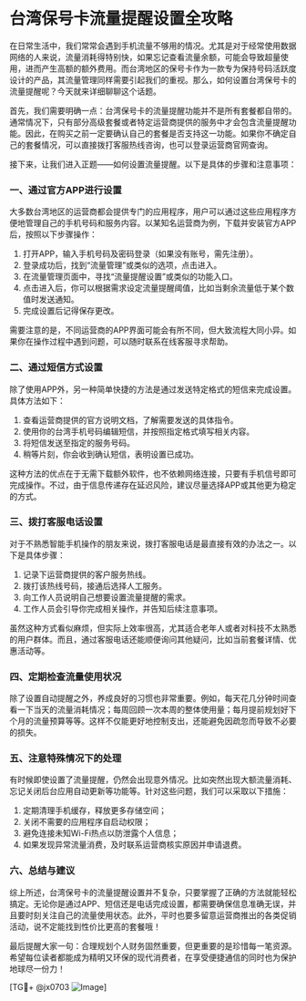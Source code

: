 # 台湾保号卡流量提醒设置全攻略

在日常生活中，我们常常会遇到手机流量不够用的情况。尤其是对于经常使用数据网络的人来说，流量消耗得特别快，如果忘记查看流量余额，可能会导致超量使用，进而产生高额的额外费用。而台湾地区的保号卡作为一款专为保持号码活跃度设计的产品，其流量管理同样需要引起我们的重视。那么，如何设置台湾保号卡的流量提醒呢？今天就来详细聊聊这个话题。

首先，我们需要明确一点：台湾保号卡的流量提醒功能并不是所有套餐都自带的。通常情况下，只有部分高级套餐或者特定运营商提供的服务中才会包含流量提醒功能。因此，在购买之前一定要确认自己的套餐是否支持这一功能。如果你不确定自己的套餐情况，可以直接拨打客服热线咨询，也可以登录运营商官网查询。

接下来，让我们进入正题——如何设置流量提醒。以下是具体的步骤和注意事项：

### 一、通过官方APP进行设置

大多数台湾地区的运营商都会提供专门的应用程序，用户可以通过这些应用程序方便地管理自己的手机号码和服务内容。以某知名运营商为例，下载并安装官方APP后，按照以下步骤操作：

1. 打开APP，输入手机号码及密码登录（如果没有账号，需先注册）。
2. 登录成功后，找到“流量管理”或类似的选项，点击进入。
3. 在流量管理页面中，寻找“流量提醒设置”或类似的功能入口。
4. 点击进入后，你可以根据需求设定流量提醒阈值，比如当剩余流量低于某个数值时发送通知。
5. 完成设置后记得保存更改。

需要注意的是，不同运营商的APP界面可能会有所不同，但大致流程大同小异。如果你在操作过程中遇到问题，可以随时联系在线客服寻求帮助。

### 二、通过短信方式设置

除了使用APP外，另一种简单快捷的方法是通过发送特定格式的短信来完成设置。具体方法如下：

1. 查看运营商提供的官方说明文档，了解需要发送的具体指令。
2. 使用你的台湾手机号码编辑短信，并按照指定格式填写相关内容。
3. 将短信发送至指定的服务号码。
4. 稍等片刻，你会收到确认短信，表明设置已成功。

这种方法的优点在于无需下载额外软件，也不依赖网络连接，只要有手机信号即可完成操作。不过，由于信息传递存在延迟风险，建议尽量选择APP或其他更为稳定的方式。

### 三、拨打客服电话设置

对于不熟悉智能手机操作的朋友来说，拨打客服电话是最直接有效的办法之一。以下是具体步骤：

1. 记录下运营商提供的客户服务热线。
2. 拨打该热线号码，接通后选择人工服务。
3. 向工作人员说明自己想要设置流量提醒的需求。
4. 工作人员会引导你完成相关操作，并告知后续注意事项。

虽然这种方式看似麻烦，但实际上效率很高，尤其适合老年人或者对科技不太熟悉的用户群体。而且，通过客服电话还能顺便询问其他疑问，比如当前套餐详情、优惠活动等。

### 四、定期检查流量使用状况

除了设置自动提醒之外，养成良好的习惯也非常重要。例如，每天花几分钟时间查看一下当天的流量消耗情况；每周回顾一次本周的整体使用量；每月提前规划好下个月的流量预算等等。这样不仅能更好地控制支出，还能避免因疏忽而导致不必要的损失。

### 五、注意特殊情况下的处理

有时候即使设置了流量提醒，仍然会出现意外情况。比如突然出现大额流量消耗、忘记关闭后台应用自动更新等功能等。针对这些问题，我们可以采取以下措施：

1. 定期清理手机缓存，释放更多存储空间；
2. 关闭不需要的应用程序自启动权限；
3. 避免连接未知Wi-Fi热点以防泄露个人信息；
4. 如果发现异常流量消费，及时联系运营商核实原因并申请退费。

### 六、总结与建议

综上所述，台湾保号卡的流量提醒设置并不复杂，只要掌握了正确的方法就能轻松搞定。无论你是通过APP、短信还是电话完成设置，都需要确保信息准确无误，并且要时刻关注自己的流量使用状态。此外，平时也要多留意运营商推出的各类促销活动，说不定能找到性价比更高的套餐哦！

最后提醒大家一句：合理规划个人财务固然重要，但更重要的是珍惜每一笔资源。希望每位读者都能成为精明又环保的现代消费者，在享受便捷通信的同时也为保护地球尽一份力！

[TG💪+ @jx0703 ![Image](https://github.com/user-attachments/assets/dbca1d08-cadb-493c-b0ec-ad6f7a83f270)]